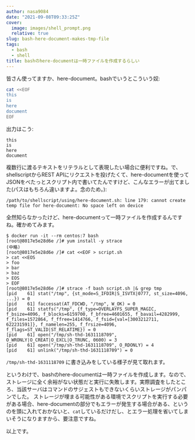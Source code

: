 ```yaml
---
author: nasa9084
date: "2021-09-08T09:33:25Z"
cover:
  image: images/shell_prompt.png
  relative: true
slug: bash-here-document-makes-tmp-file
tags:
  - bash
  - shell
title: bashのhere-documentは一時ファイルを作成するらしい
---
```



皆さん使ってますか、here-document。bashでいうとこういう奴:

``` bash
cat <<EOF
this
is
here
document
EOF
```

出力はこう:

```
this
is
here
document
```

複数行に渡るテキストをリテラルとして表現したい場合に便利ですね。で、shellscriptからREST APIにリクエストを投げたくて、here-documentを使ってJSONをべたっとスクリプト内で書いてたんですけど、こんなエラーが出てました(パスはもちろん違いますよ。念のため。):

```
/path/to/shellscript/using/here-document.sh: line 179: cannot create temp file for here-document: No space left on device
```

全然知らなかったけど、here-documentって一時ファイルを作成するんですね。確かめてみます。

```
$ docker run -it --rm centos:7 bash
[root@8017e5e28d6e /]# yum install -y strace
(中略)
[root@8017e5e28d6e /]# cat <<EOF > script.sh
> cat <<EOS
> foo
> bar
> baz 
> EOS
> EOF
[root@8017e5e28d6e /]# strace -f bash script.sh |& grep tmp
[pid    61] stat("/tmp", {st_mode=S_IFDIR|S_ISVTX|0777, st_size=4096, ...}) = 0
[pid    61] faccessat(AT_FDCWD, "/tmp", W_OK) = 0
[pid    61] statfs("/tmp", {f_type=OVERLAYFS_SUPER_MAGIC, f_bsize=4096, f_blocks=6159700, f_bfree=4601655, f_bavail=4282999, f_files=1572864, f_ffree=1414766, f_fsid={val=[3003212711, 622231591]}, f_namelen=255, f_frsize=4096, f_flags=ST_VALID|ST_RELATIME}) = 0
[pid    61] open("/tmp/sh-thd-1631118709", O_WRONLY|O_CREAT|O_EXCL|O_TRUNC, 0600) = 3
[pid    61] open("/tmp/sh-thd-1631118709", O_RDONLY) = 4
[pid    61] unlink("/tmp/sh-thd-1631118709") = 0
```

`/tmp/sh-thd-1631118709` に書き込みをしている様子が見て取れます。

というわけで、bashのhere-documentは一時ファイルを作成します。なので、ストレージに全く余裕がない状態だと実行に失敗します。実際調査をしたところ、当該サーバはコマンドのサジェストもできないくらいストレージがパンパンでした。
ストレージが埋まる可能性がある環境でスクリプトを実行する必要がある場合、here-documentの部分でもエラーが発生する場合がある、というのを頭に入れておかないと、`cat`しているだけだし、とエラー処理を省いてしまいそうになりますから、要注意ですね。

以上です。



